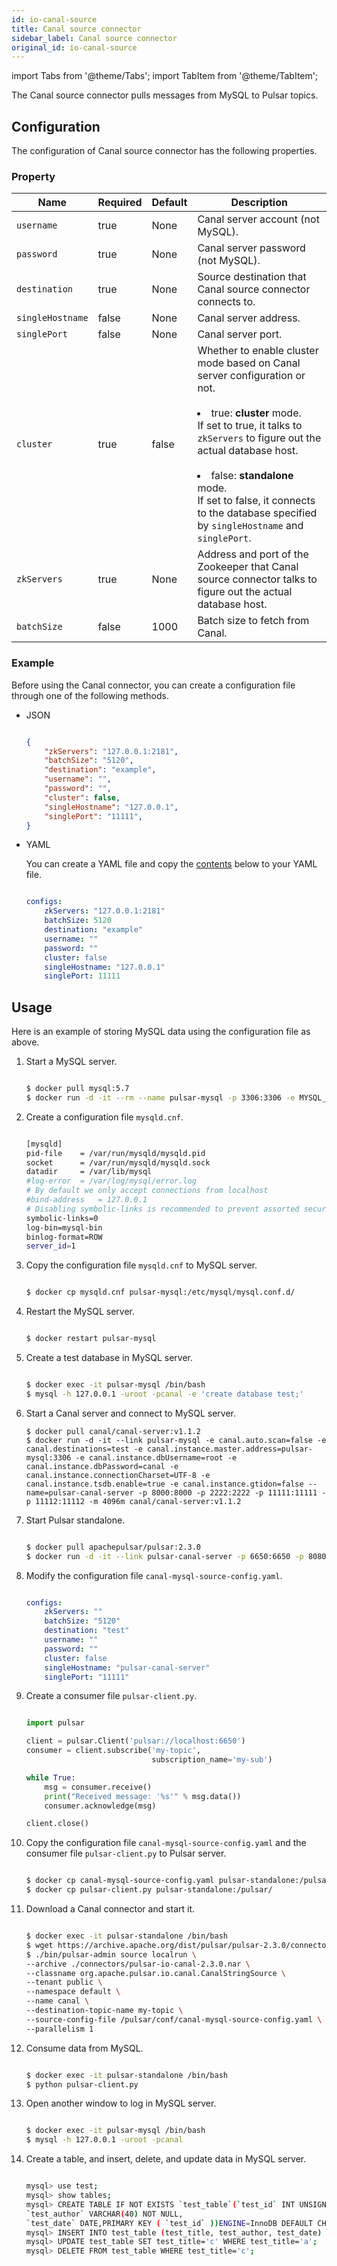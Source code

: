```yaml
---
id: io-canal-source
title: Canal source connector
sidebar_label: Canal source connector
original_id: io-canal-source
---
```


import Tabs from '@theme/Tabs';
import TabItem from '@theme/TabItem';


The Canal source connector pulls messages from MySQL to Pulsar topics.

## Configuration

The configuration of Canal source connector has the following properties.

### Property

| Name | Required | Default | Description |
|------|----------|---------|-------------|
| `username` | true | None | Canal server account (not MySQL).|
| `password` | true | None | Canal server password (not MySQL). |
|`destination`|true|None|Source destination that Canal source connector connects to.
| `singleHostname` | false | None | Canal server address.|
| `singlePort` | false | None | Canal server port.|
| `cluster` | true | false | Whether to enable cluster mode based on Canal server configuration or not.<br /><br /><li>true: **cluster** mode.<br />If set to true, it talks to `zkServers` to figure out the actual database host.<br /><br /></li><li>false: **standalone** mode.<br />If set to false, it connects to the database specified by `singleHostname` and `singlePort`. </li>|
| `zkServers` | true | None | Address and port of the Zookeeper that Canal source connector talks to figure out the actual database host.|
| `batchSize` | false | 1000 | Batch size to fetch from Canal. |

### Example

Before using the Canal connector, you can create a configuration file through one of the following methods.

* JSON 

    ```json

    {
        "zkServers": "127.0.0.1:2181",
        "batchSize": "5120",
        "destination": "example",
        "username": "",
        "password": "",
        "cluster": false,
        "singleHostname": "127.0.0.1",
        "singlePort": "11111",
    }

    ```

* YAML

    You can create a YAML file and copy the [contents](https://github.com/apache/pulsar/blob/master/pulsar-io/canal/src/main/resources/canal-mysql-source-config.yaml) below to your YAML file.

    ```yaml

    configs:
        zkServers: "127.0.0.1:2181"
        batchSize: 5120
        destination: "example"
        username: ""
        password: ""
        cluster: false
        singleHostname: "127.0.0.1"
        singlePort: 11111

    ```

## Usage

Here is an example of storing MySQL data using the configuration file as above.

1. Start a MySQL server.

    ```bash

    $ docker pull mysql:5.7
    $ docker run -d -it --rm --name pulsar-mysql -p 3306:3306 -e MYSQL_ROOT_PASSWORD=canal -e MYSQL_USER=mysqluser -e MYSQL_PASSWORD=mysqlpw mysql:5.7

    ```

2. Create a configuration file `mysqld.cnf`.

    ```bash

    [mysqld]
    pid-file    = /var/run/mysqld/mysqld.pid
    socket      = /var/run/mysqld/mysqld.sock
    datadir     = /var/lib/mysql
    #log-error  = /var/log/mysql/error.log
    # By default we only accept connections from localhost
    #bind-address   = 127.0.0.1
    # Disabling symbolic-links is recommended to prevent assorted security risks
    symbolic-links=0
    log-bin=mysql-bin
    binlog-format=ROW
    server_id=1

    ```

3. Copy the configuration file `mysqld.cnf` to MySQL server.
   

    ```bash

    $ docker cp mysqld.cnf pulsar-mysql:/etc/mysql/mysql.conf.d/

    ```

4.  Restart the MySQL server.
   

    ```bash

    $ docker restart pulsar-mysql

    ```

5.  Create a test database in MySQL server.
   

    ```bash

    $ docker exec -it pulsar-mysql /bin/bash
    $ mysql -h 127.0.0.1 -uroot -pcanal -e 'create database test;'

    ```

6. Start a Canal server and connect to MySQL server.

    ```
    $ docker pull canal/canal-server:v1.1.2
    $ docker run -d -it --link pulsar-mysql -e canal.auto.scan=false -e canal.destinations=test -e canal.instance.master.address=pulsar-mysql:3306 -e canal.instance.dbUsername=root -e canal.instance.dbPassword=canal -e canal.instance.connectionCharset=UTF-8 -e canal.instance.tsdb.enable=true -e canal.instance.gtidon=false --name=pulsar-canal-server -p 8000:8000 -p 2222:2222 -p 11111:11111 -p 11112:11112 -m 4096m canal/canal-server:v1.1.2

    ```

7. Start Pulsar standalone.

    ```bash

    $ docker pull apachepulsar/pulsar:2.3.0
    $ docker run -d -it --link pulsar-canal-server -p 6650:6650 -p 8080:8080 -v $PWD/data:/pulsar/data --name pulsar-standalone apachepulsar/pulsar:2.3.0 bin/pulsar standalone

    ```

8. Modify the configuration file `canal-mysql-source-config.yaml`.

    ```yaml

    configs:
        zkServers: ""
        batchSize: "5120"
        destination: "test"
        username: ""
        password: ""
        cluster: false
        singleHostname: "pulsar-canal-server"
        singlePort: "11111"

    ```

9. Create a consumer file `pulsar-client.py`.

    ```python

    import pulsar

    client = pulsar.Client('pulsar://localhost:6650')
    consumer = client.subscribe('my-topic',
                                subscription_name='my-sub')

    while True:
        msg = consumer.receive()
        print("Received message: '%s'" % msg.data())
        consumer.acknowledge(msg)

    client.close()

    ```

10. Copy the configuration file `canal-mysql-source-config.yaml` and the consumer file  `pulsar-client.py` to Pulsar server.

    ```bash

    $ docker cp canal-mysql-source-config.yaml pulsar-standalone:/pulsar/conf/
    $ docker cp pulsar-client.py pulsar-standalone:/pulsar/

    ```

11. Download a Canal connector and start it.
    

    ```bash

    $ docker exec -it pulsar-standalone /bin/bash
    $ wget https://archive.apache.org/dist/pulsar/pulsar-2.3.0/connectors/pulsar-io-canal-2.3.0.nar -P connectors
    $ ./bin/pulsar-admin source localrun \
    --archive ./connectors/pulsar-io-canal-2.3.0.nar \
    --classname org.apache.pulsar.io.canal.CanalStringSource \
    --tenant public \
    --namespace default \
    --name canal \
    --destination-topic-name my-topic \
    --source-config-file /pulsar/conf/canal-mysql-source-config.yaml \
    --parallelism 1

    ```

12. Consume data from MySQL. 

    ```bash

    $ docker exec -it pulsar-standalone /bin/bash
    $ python pulsar-client.py

    ```

13. Open another window to log in MySQL server.

    ```bash

    $ docker exec -it pulsar-mysql /bin/bash
    $ mysql -h 127.0.0.1 -uroot -pcanal

    ```

14. Create a table, and insert, delete, and update data in MySQL server.
    

    ```bash

    mysql> use test;
    mysql> show tables;
    mysql> CREATE TABLE IF NOT EXISTS `test_table`(`test_id` INT UNSIGNED AUTO_INCREMENT,`test_title` VARCHAR(100) NOT NULL,
    `test_author` VARCHAR(40) NOT NULL,
    `test_date` DATE,PRIMARY KEY ( `test_id` ))ENGINE=InnoDB DEFAULT CHARSET=utf8;
    mysql> INSERT INTO test_table (test_title, test_author, test_date) VALUES("a", "b", NOW());
    mysql> UPDATE test_table SET test_title='c' WHERE test_title='a';
    mysql> DELETE FROM test_table WHERE test_title='c';

    ```

